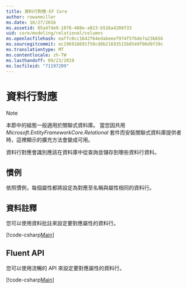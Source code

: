 ```yaml
---
title: 資料行對應-EF Core
author: rowanmiller
ms.date: 10/27/2016
ms.assetid: 05a47de9-1078-488e-a823-b516a4208f33
uid: core/modeling/relational/columns
ms.openlocfilehash: eaffc0cc1642f64edabeeef974f5f6de7a23b656
ms.sourcegitcommit: ec196918691f50cd0b21693515b0549f06d9f39c
ms.translationtype: MT
ms.contentlocale: zh-TW
ms.lasthandoff: 09/23/2019
ms.locfileid: "71197209"
---
```

# <a name="column-mapping"></a>資料行對應

> [!NOTE]  
> 本節中的組態一般適用於關聯式資料庫。 當您因共用 *Microsoft.EntityFrameworkCore.Relational* 套件而安裝關聯式資料庫提供者時，這裡顯示的擴充方法會變成可用。

資料行對應會識別應該在資料庫中從查詢並儲存到哪些資料行資料。

## <a name="conventions"></a>慣例

依照慣例，每個屬性都將設定為對應至名稱與屬性相同的資料行。

## <a name="data-annotations"></a>資料註釋

您可以使用資料批註來設定要對應屬性的資料行。

[!code-csharp[Main](../../../../samples/core/Modeling/DataAnnotations/Relational/Column.cs?highlight=13)]

## <a name="fluent-api"></a>Fluent API

您可以使用流暢的 API 來設定要對應屬性的資料行。

[!code-csharp[Main](../../../../samples/core/Modeling/FluentAPI/Relational/Column.cs?highlight=11-13)]
